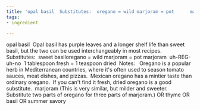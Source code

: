 ```yaml
---
title: 'opal basil  Substitutes:  oregano = wild marjoram = pot      marjoram  Notes:'
tags:
- ingredient

---
```

opal basil  Opal basil has purple leaves and a longer shelf life than sweet basil, but the two can be used interchangeably in most recipes.   Substitutes:  sweet basiloregano = wild marjoram = pot marjoram  uh-REG-uh-no  1 tablespoon fresh = 1 teaspoon dried  Notes:   Oregano is a popular herb in Mediterranean countries, where it's often used to season tomato sauces, meat dishes, and pizzas.  Mexican oregano has a mintier taste than ordinary oregano.  If you can't find it fresh, dried oregano is a good substitute.  marjoram (This is very similar, but milder and sweeter.  Substitute two parts of oregano for three parts of marjoram.) OR thyme OR basil OR summer savory
